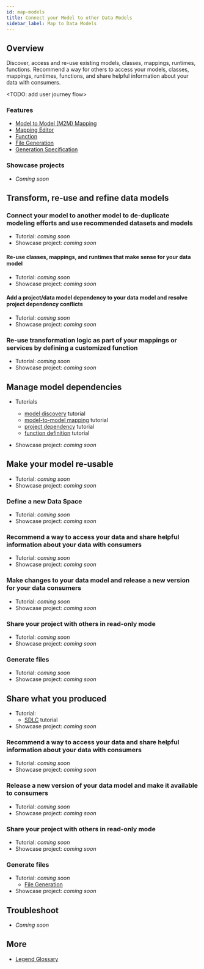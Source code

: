 ```yaml
---
id: map-models
title: Connect your Model to other Data Models
sidebar_label: Map to Data Models
---
```


## Overview 

Discover, access and re-use existing models, classes, mappings, runtimes, functions. Recommend a way for others to access your models, classes, mappings, runtimes, functions, and share helpful information about your data with consumers.

<TODO: add user journey flow>

### Features
- [Model to Model (M2M) Mapping](../overview/legend-glossary.md/#model-to-model-mapping)
- [Mapping Editor](../overview/legend-glossary.md/#mapping-editor)
- [Function](../overview/legend-glossary.md/#functions)
- [File Generation](../overview/legend-glossary.md/#file-generation)
- [Generation Specification](../overview/legend-glossary.md/#generation-specification)

### Showcase projects
- _Coming soon_

## Transform, re-use and refine data models

### Connect your model to another model to de-duplicate modeling efforts and use recommended datasets and models
- Tutorial: _coming soon_
- Showcase project: _coming soon_

#### Re-use classes, mappings, and runtimes that make sense for your data model
- Tutorial: _coming soon_
- Showcase project: _coming soon_

#### Add a project/data model dependency to your data model and resolve project dependency conflicts
- Tutorial: _coming soon_
- Showcase project: _coming soon_

### Re-use transformation logic as part of your mappings or services by defining a customized function
- Tutorial: _coming soon_
- Showcase project: _coming soon_

## Manage model dependencies

- Tutorials
    - [model discovery](../tutorials/studio-find-models.md) tutorial
    - [model-to-model mapping](../tutorials/studio-m2m-mapping) tutorial
    - [project dependency](../tutorials/studio-project-dependencies.md) tutorial
    - [function definition](../tutorials/studio-function.md) tutorial

- Showcase project: _coming soon_

## Make your model re-usable

- Tutorial: _coming soon_
- Showcase project: _coming soon_

### Define a new Data Space

- Tutorial: _coming soon_
- Showcase project: _coming soon_

### Recommend a way to access your data and share helpful information about your data with consumers

- Tutorial: _coming soon_
- Showcase project: _coming soon_

### Make changes to your data model and release a new version for your data consumers

- Tutorial: _coming soon_
- Showcase project: _coming soon_

### Share your project with others in read-only mode

- Tutorial: _coming soon_
- Showcase project: _coming soon_

### Generate files

- Tutorial: _coming soon_
- Showcase project: _coming soon_

## Share what you produced

- Tutorial: 
    - [SDLC](../tutorials/studio-sdlc.md) tutorial
- Showcase project: _coming soon_

### Recommend a way to access your data and share helpful information about your data with consumers

- Tutorial: _coming soon_
- Showcase project: _coming soon_

### Release a new version of your data model and make it available to consumers

- Tutorial: _coming soon_
- Showcase project: _coming soon_

### Share your project with others in read-only mode

- Tutorial: _coming soon_
- Showcase project: _coming soon_

### Generate files

- Tutorial: _coming soon_
    - [File Generation](../tutorials/studio-file-generation.md)
- Showcase project: _coming soon_


## Troubleshoot
- _Coming soon_

## More
- [Legend Glossary](../overview/legend-glossary.md)


